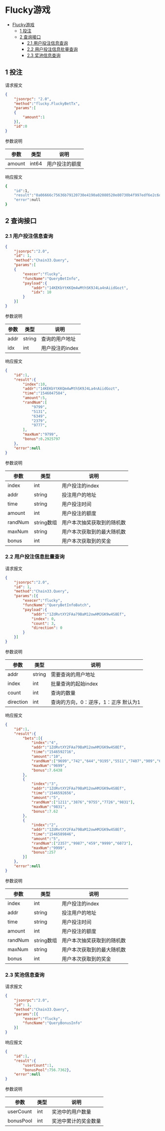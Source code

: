 # Flucky游戏

<!-- TOC -->

- [Flucky游戏](#flucky游戏)
    - [1 投注](#1-投注)
    - [2 查询接口](#2-查询接口)
        - [2.1 用户投注信息查询](#21-用户投注信息查询)
        - [2.2 用户投注信息批量查询](#22-用户投注信息批量查询)
        - [2.3 奖池信息查询](#23-奖池信息查询)

<!-- /TOC -->

## 1 投注
请求报文

```json
{
    "jsonrpc": "2.0",
    "method":"flucky.FluckyBetTx",
    "params":[
    {
        "amount":1
    }],
    "id":0
}
```
参数说明

|参数|类型|说明|
|----|----|----|
|amount|int64|用户投注的额度|

响应报文

```bash
{
    "id":1,
    "result":"0a06666c75636b79120730e4190a02080520e80730b4f997edf6e2c6db093a2231474854716e6d6a66336f3963335a6b537136356158636d6867567a6f4b45446f72",
    "error":null
}
```

## 2 查询接口

### 2.1 用户投注信息查询

```json
{
    "jsonrpc":"2.0",
    "id": 1, 
    "method":"Chain33.Query",
    "params":[
    {
        "execer":"flucky", 
        "funcName":"QueryBetInfo", 
        "payload":{
            "addr":"14KEKbYtKKQm4wMthSK9J4La4nAiidGozt", 
            "idx": 10
        }
    }]
}
```

参数说明

|参数|类型|说明|
|----|----|----|
|addr|string|查询的用户地址|
|idx|int|用户投注的index|

响应报文
```json
{
    "id":1,
    "result":{
        "index":10,
        "addr":"14KEKbYtKKQm4wMthSK9J4La4nAiidGozt",
        "time":"1546047584",
        "amount":5,
        "randNum":[
            "9799",
            "5131",
            "6349",
            "2379",
            "9777",
        ],
        "maxNum":"9799",
        "bonus":0.2925797
    },
    "error":null
}
```

参数说明

|参数|类型|说明|
|----|----|----|
|index|int|用户投注的index|
|addr|string|投注用户的地址|
|time|string|用户投注时间|
|amount|int|用户投注的额度|
|randNum|string数组|用户本次抽奖获取到的随机数|
|maxNum|string|用户本次获取到的最大随机数|
|bonus|int|用户本次获取到的奖金|

### 2.2 用户投注信息批量查询

请求报文

```json
{
    "jsonrpc":"2.0", 
    "id": 1, 
    "method":"Chain33.Query",
    "params":[{
        "execer":"flucky", 
        "funcName":"QueryBetInfoBatch", 
        "payload":{
            "addr":"1ZdRvtXY2FAa79BaM12owHMJGK9w4S8Ef", 
            "index": 0, 
            "count": 3, 
            "direction": 0
        }
    }]
} 
```

参数说明

|参数|类型|说明|
|----|----|----|
|addr|string|需要查询的用户地址|
|index|int|批量查询的起始index|
|count|int|查询的数量|
|direction|int|查询的方向，0：逆序，1：正序 默认为1|

响应报文

```json
{
    "id":1,
    "result":{
        "bets":[{
            "index":"4",
            "addr":"1ZdRvtXY2FAa79BaM12owHMJGK9w4S8Ef",
            "time":"1546592716",
            "amount":"10",
            "randNum":["9699","742","644","9195","5511","7407","909","6013","9404","6813"],
            "maxNum":"9699",
            "bonus":7.6438
        },
        {
            "index":"3",
            "addr":"1ZdRvtXY2FAa79BaM12owHMJGK9w4S8Ef",
            "time":"1546592656",
            "amount":"5",
            "randNum":["1211","3876","9755","7726","9831"],
            "maxNum":"9831",
            "bonus":7.62
        },
        {
            "index":"2",
            "addr":"1ZdRvtXY2FAa79BaM12owHMJGK9w4S8Ef",
            "time":"1546589846",
            "amount":"5",
            "randNum":["2357","9987","459","9999","6073"],
            "maxNum":"9999",
            "bonus":257
        }]
    },
    "error":null
}
```

参数说明

|参数|类型|说明|
|----|----|----|
|index|int|用户投注的index|
|addr|string|投注用户的地址|
|time|string|用户投注时间|
|amount|int|用户投注的额度|
|randNum|string数组|用户本次抽奖获取到的随机数|
|maxNum|string|用户本次获取到的最大随机数|
|bonus|int|用户本次获取到的奖金|



### 2.3 奖池信息查询

请求报文

```json
{
    "jsonrpc":"2.0", 
    "id": 1, 
    "method":"Chain33.Query",
    "params":[{
        "execer":"flucky", 
        "funcName":"QueryBonusInfo"
    }]
}
```

响应报文
```json
{
    "id":1,
    "result":{
        "userCount":1,
        "bonusPool":756.7362},
    "error":null
}
```

参数说明

|参数|类型|说明|
|----|----|----|
|userCount|int|奖池中的用户数量|
|bonusPool|int|奖池中累计的奖金数量|